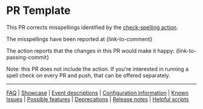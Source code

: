 # PR Template

This PR corrects misspellings identified by the [check-spelling action](https://github.com/marketplace/actions/check-spelling).

The misspellings have been reported at {link-to-comment}

The action reports that the changes in this PR would make it happy: {link-to-passing-commit}

Note: this PR does not include the action. If you're interested in running a spell check on every PR and push, that can be offered separately.

---
[FAQ](FAQ.md) | [Showcase](Showcase.md) | [Event descriptions](Event-descriptions.md) | [Configuration information](Configuration-information.md) | [Known Issues](Known-Issues.md) | [Possible features](Possible-features.md) | [Deprecations](Deprecations.md) | [Release notes](Release-notes.md) | [Helpful scripts](Helpful-scripts.md)
